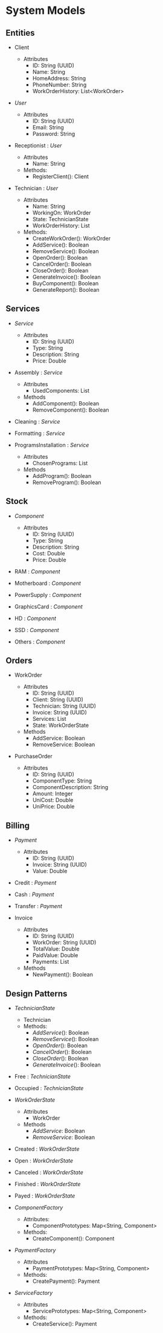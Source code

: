# System Models

## Entities

- Client
  - Attributes
    - ID: String (UUID)
    - Name: String
    - HomeAddress: String
    - PhoneNumber: String
    - WorkOrderHistory: List\<WorkOrder\>

- _User_
  - Attributes
    - ID: String (UUID)
    - Email: String
    - Password: String

- Receptionist : _User_
  - Attributes
    - Name: String
  - Methods:
    - RegisterClient(): Client

- Technician : _User_
  - Attributes
    - Name: String
    - WorkingOn: WorkOrder
    - State: TechnicianState
    - WorkOrderHistory: List<WorkOrder>
  - Methods:
    - CreateWorkOrder(): WorkOrder
    - AddService(): Boolean
    - RemoveService(): Boolean
    - OpenOrder(): Boolean
    - CancelOrder(): Boolean
    - CloseOrder(): Boolean
    - GenerateInvoice(): Boolean
    - BuyComponent(): Boolean
    - GenerateReport(): Boolean

## Services

- _Service_
  - Attributes
    - ID: String (UUID)
    - Type: String
    - Description: String
    - Price: Double

- Assembly : _Service_
  - Attributes
    - UsedComponents: List<Component>
  - Methods
    - AddComponent(): Boolean
    - RemoveComponent(): Boolean

- Cleaning : _Service_

- Formatting : _Service_

- ProgramsInstallation : _Service_
  - Attributes
    - ChosenPrograms: List<String>
  - Methods
    - AddProgram(): Boolean
    - RemoveProgram(): Boolean

## Stock

- _Component_
  - Attributes
    - ID: String (UUID)
    - Type: String
    - Description: String
    - Cost: Double
    - Price: Double

- RAM : _Component_
- Motherboard : _Component_
- PowerSupply : _Component_
- GraphicsCard : _Component_
- HD : _Component_
- SSD : _Component_
- Others : _Component_

## Orders

- WorkOrder
  - Attributes
    - ID: String (UUID)
    - Client: String (UUID)
    - Technician: String (UUID)
    - Invoice: String (UUID)
    - Services: List<Service>
    - State: WorkOrderState
  - Methods
    - AddService: Boolean
    - RemoveService: Boolean

- PurchaseOrder
  - Attributes
    - ID: String (UUID)
    - ComponentType: String
    - ComponentDescription: String
    - Amount: Integer
    - UniCost: Double
    - UniPrice: Double

## Billing

- _Payment_
  - Attributes
    - ID: String (UUID)
    - Invoice: String (UUID)
    - Value: Double

- Credit : _Payment_
- Cash : _Payment_
- Transfer : _Payment_

- Invoice
  - Attributes
    - ID: String (UUID)
    - WorkOrder: String (UUID)
    - TotalValue: Double
    - PaidValue: Double
    - Payments: List<Payment>
  - Methods
    - NewPayment(): Boolean

## Design Patterns

- _TechnicianState_
    - Technician
  - Methods:
    - _AddService_(): Boolean
    - _RemoveService_(): Boolean
    - _OpenOrder_(): Boolean
    - _CancelOrder_(): Boolean
    - _CloseOrder_(): Boolean
    - _GenerateInvoice_(): Boolean

- Free : _TechnicianState_

- Occupied : _TechnicianState_

- _WorkOrderState_
  - Attributes
    - WorkOrder
  - Methods
    - _AddService_: Boolean
    - _RemoveService_: Boolean

- Created : _WorkOrderState_

- Open : _WorkOrderState_

- Canceled : _WorkOrderState_

- Finished : _WorkOrderState_

- Payed : _WorkOrderState_

- _ComponentFactory_
  - Attributes:
    - ComponentPrototypes: Map<String, Component>
  - Methods:
    - CreateComponent(): Component

- _PaymentFactory_
  - Attributes
    - PaymentPrototypes: Map<String, Component>
  - Methods:
    - CreatePayment(): Payment

- _ServiceFactory_
  - Attributes
    - ServicePrototypes: Map<String, Component>
  - Methods:
    - CreateService(): Payment
